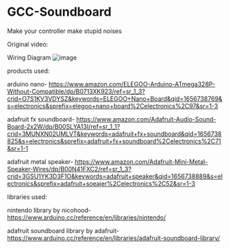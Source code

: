 # GCC-Soundboard
Make your controller make stupid noises

Original video:


Wiring Diagram
![image](https://user-images.githubusercontent.com/86913268/176987459-f98c3d63-5642-409d-9e33-cff17e89e85a.png)

products used:

arduino nano- https://www.amazon.com/ELEGOO-Arduino-ATmega328P-Without-Compatible/dp/B0713XK923/ref=sr_1_3?crid=O7S1KV3VDYSZ&keywords=ELEGOO+Nano+Board&qid=1656738769&s=electronics&sprefix=elegoo+nano+board%2Celectronics%2C97&sr=1-3

adafruit fx soundboard- https://www.amazon.com/Adafruit-Audio-Sound-Board-2x2W/dp/B00SLYA13I/ref=sr_1_1?crid=3MUNXN02UMLVT&keywords=adafruit+fx+soundboard&qid=1656738825&s=electronics&sprefix=adafruit+fx+soundboard%2Celectronics%2C71&sr=1-1

adafruit metal speaker- https://www.amazon.com/Adafruit-Mini-Metal-Speaker-Wires/dp/B00N41FXC2/ref=sr_1_3?crid=3GSU1YK3D3F1O&keywords=adafruit+speaker&qid=1656738889&s=electronics&sprefix=adafruit+soeajer%2Celectronics%2C52&sr=1-3



libraries used:

nintendo library by nicohood- https://www.arduino.cc/reference/en/libraries/nintendo/

adafruit soundboard library by adafruit- https://www.arduino.cc/reference/en/libraries/adafruit-soundboard-library/
